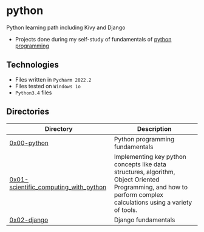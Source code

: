 # python
Python learning path including Kivy and Django

- Projects done during my self-study of fundamentals of [python programming](https://www.youtube.com/playlist?list=PLGLfVvz_LVvTn3cK5e6LjhgGiSeVlIRwt)

## Technologies

- Files written in ```Pycharm 2022.2```
- Files tested on ```Windows 1o```
- ```Python3.4``` files 

## Directories 

| Directory  | Description |
| ---  | --- |
|[0x00-python](0x00-python)|Python programming fundamentals|
|[0x01-scientific_computing_with_python](0x01-scientific_computing_with_python)|Implementing key python concepts like data structures, algorithm, Object Oriented Programming, and how to perform complex calculations using a variety of tools.|
|[0x02-django](0x02-django)|Django fundamentals|
